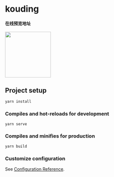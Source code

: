 # kouding

#### 在线预览地址
<img src="http://121.41.11.84/front-end__blog.png" width="150" height="150" />

## Project setup
```
yarn install
```

### Compiles and hot-reloads for development
```
yarn serve
```

### Compiles and minifies for production
```
yarn build
```

### Customize configuration
See [Configuration Reference](https://cli.vuejs.org/config/).
